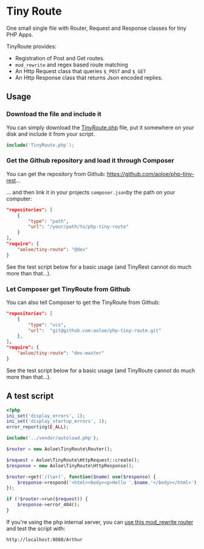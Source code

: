 # Tiny Route

One small single file with Router, Request and Response classes for tiny PHP Apps.

TinyRoute provides:

- Registration of Post and Get routes.
- `mod_rewrite` and regex based route matching
- An Http Request class that queries `$_POST` and `$_GET`
- An Http Response class that returns Json encoded replies.

## Usage

### Download the file and include it

You can simply download the [TinyRoute.php](https://raw.githubusercontent.com/aoloe/php-tiny-route/master/src/TinyRoute.php) file, put it somewhere on your disk and include it from your script.

```php
include('TinyRoute.php`);
```

### Get the Github repository and load it through Composer

You can get the repository from Github: <https://github.com/aoloe/php-tiny-rest>...

... and then link it in your projects `composer.json`by the path on your computer:

```json
"repositories": [
    {
        "type": "path",
        "url": "/your/path/to/php-tiny-route"
    }
],
"require": {
    "aoloe/tiny-route": "@dev"
}
```

See the test script below for a basic usage (and TinyRest cannot do much more than that...).

### Let Composer get TinyRoute from Github

You can also tell Composer to get the TinyRoute from Github:

```json
"repositories": [
    {
        "type": "vcs",
        "url":  "git@github.com:aoloe/php-tiny-route.git"
    },
],
"require": {
    "aoloe/tiny-route": "dev-master"
}
```

See the test script below for a basic usage (and TinyRoute cannot do much more than that...).

## A test script

```php
<?php
ini_set('display_errors', 1);
ini_set('display_startup_errors', 1);
error_reporting(E_ALL);

include('../vendor/autoload.php');

$router = new Aoloe\TinyRoute\Router();

$request = Aoloe\TinyRoute\HttpRequest::create();
$response = new Aoloe\TinyRoute\HttpResponse();

$router->get('/(\w+)', function($name) use($response) {
    $response->respond('<html><body><p>Hello '.$name.'</body></html>');
});

if (!$router->run($request)) {
    $response->error_404();
}
```

If you're using the php internal server, you can [use this mod_rewrite router](https://stackoverflow.com/a/38926070/5239250) and test the script with:

```
http://localhost:8080/Arthur
```
